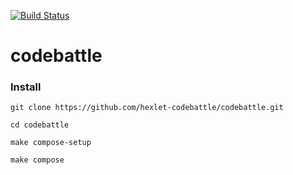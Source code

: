[![Build Status](https://travis-ci.org/hexlet-codebattle/codebattle.svg?branch=master)](https://travis-ci.org/hexlet-codebattle/codebattle)

# codebattle

### Install

`git clone https://github.com/hexlet-codebattle/codebattle.git`

`cd codebattle`

`make compose-setup`

`make compose`
